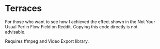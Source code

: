 # Terraces
For those who want to see how I achieved the effect shown in the Not Your Usual Perlin Flow Field on Reddit. Copying this code directly is not advisable.

Requires ffmpeg and Video Export library.
